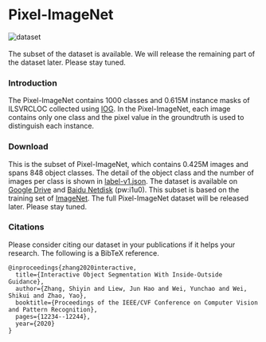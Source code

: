 # Pixel-ImageNet
![dataset](https://github.com/shiyinzhang/Pixel-ImageNet/blob/master/ims/ims.jpg "dataset")
<br />
<br />
The subset of the dataset is available. We will release the remaining part of the dataset later. Please stay tuned.
### Introduction
The Pixel-ImageNet contains 1000 classes and 0.615M instance masks of ILSVRCLOC collected using [IOG](https://github.com/shiyinzhang/Inside-Outside-Guidance "IOG"). 
In the Pixel-ImageNet, each image contains only one class and the pixel value in the groundtruth is used to distinguish each instance.

### Download
This is the subset of Pixel-ImageNet, which contains 0.425M images and spans 848 object classes. The detail of the object class and the number of images per class is shown in [label-v1.json](https://github.com/shiyinzhang/Pixel-ImageNet/tree/master/dataset).
The dataset is available on [Google Drive](https://drive.google.com/file/d/1Lm1hhMhhjjnNwO4Pf7SC6tXLayH2iH0l/view?usp=sharing) and [Baidu Netdisk](https://drive.google.com/file/d/1Lm1hhMhhjjnNwO4Pf7SC6tXLayH2iH0l/view?usp=sharing) (pw:i1u0). This subset is based on the training set of [ImageNet](http://www.image-net.org/download).
The full Pixel-ImageNet dataset will be released later. Please stay tuned. 



### Citations
Please consider citing our dataset in your publications if it helps your research. The following is a BibTeX reference.

    @inproceedings{zhang2020interactive,
      title={Interactive Object Segmentation With Inside-Outside Guidance},
      author={Zhang, Shiyin and Liew, Jun Hao and Wei, Yunchao and Wei, Shikui and Zhao, Yao},
      booktitle={Proceedings of the IEEE/CVF Conference on Computer Vision and Pattern Recognition},
      pages={12234--12244},
      year={2020}
    }

